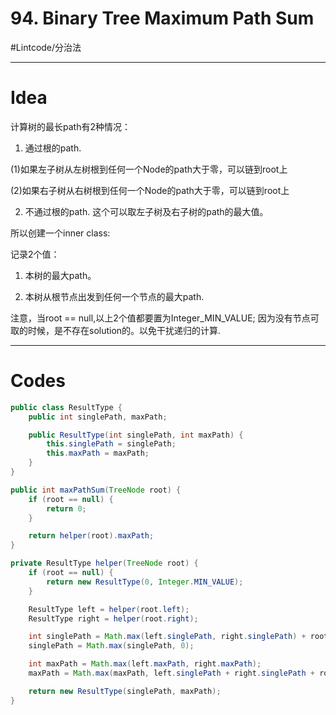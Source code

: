 # 94. Binary Tree Maximum Path Sum
#Lintcode/分治法
- - - -
# Idea
计算树的最长path有2种情况：

1. 通过根的path.

  (1)如果左子树从左树根到任何一个Node的path大于零，可以链到root上

  (2)如果右子树从右树根到任何一个Node的path大于零，可以链到root上

2. 不通过根的path. 这个可以取左子树及右子树的path的最大值。

所以创建一个inner class:

记录2个值：

1. 本树的最大path。

2. 本树从根节点出发到任何一个节点的最大path.

注意，当root == null,以上2个值都要置为Integer_MIN_VALUE; 因为没有节点可取的时候，是不存在solution的。以免干扰递归的计算.
- - - -
# Codes
```java
public class ResultType {
    public int singlePath, maxPath;

    public ResultType(int singlePath, int maxPath) {
        this.singlePath = singlePath;
        this.maxPath = maxPath;
    }
}

public int maxPathSum(TreeNode root) {
    if (root == null) {
        return 0;
    }

    return helper(root).maxPath;
}

private ResultType helper(TreeNode root) {
    if (root == null) {
        return new ResultType(0, Integer.MIN_VALUE);
    }

    ResultType left = helper(root.left);
    ResultType right = helper(root.right);

    int singlePath = Math.max(left.singlePath, right.singlePath) + root.val;
    singlePath = Math.max(singlePath, 0);

    int maxPath = Math.max(left.maxPath, right.maxPath);
    maxPath = Math.max(maxPath, left.singlePath + right.singlePath + root.val);

    return new ResultType(singlePath, maxPath);
}
```